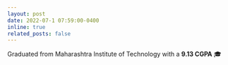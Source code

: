 ```yaml
---
layout: post
date: 2022-07-1 07:59:00-0400
inline: true
related_posts: false
---
```


Graduated from Maharashtra Institute of Technology with a **9.13 CGPA** 🎓
<!-- A simple inline announcement with Markdown emoji! :sparkles: :smile: -->
